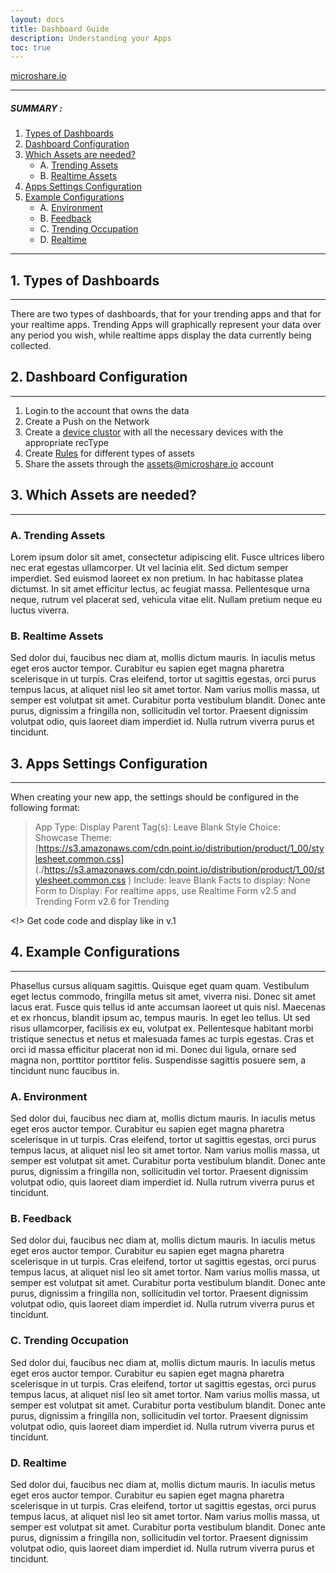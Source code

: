 ```yaml
---
layout: docs
title: Dashboard Guide
description: Understanding your Apps
toc: true
---
```


[microshare.io](https://microshare.io) 

---------------------------------------

##### SUMMARY : 

1. [Types of Dashboards](./#1-types-of-dashboards)
2. [Dashboard Configuration](./#2-dashboard-configuration)
3. [Which Assets are needed?](./#which-assets-are-needed?)
    - A. [Trending Assets](./#a-trending-assets)
    - B. [Realtime Assets](./#b-realtime-assets)
4. [Apps Settings Configuration](./#4-apps-settings-configuration)
5. [Example Configurations](./#5-example-configurations)
    - A. [Environment](./#a-environment)
    - B. [Feedback](./#b-feedback)
    - C. [Trending Occupation](./#c-trending-occupation)
    - D. [Realtime](./#d-Realtime)

---------------------------------------


## 1. Types of Dashboards
---------------------------------------

There are two types of dashboards, that for your trending apps and that for your realtime apps. Trending Apps will graphically represent your data over any period you wish, while realtime apps display the data currently being collected. 



## 2. Dashboard Configuration
---------------------------------------
<!--Need to finish these links here -->
 1. Login to the account that owns the data
 2. Create a Push on the Network
 3. Create a [device clustor](./#2-dashboard-configuration) with all the necessary devices with the appropriate recType
 4. Create [Rules](./#2-dashboard-configuration) for different types of assets
 5. Share the assets through the assets@microshare.io account

## 3. Which Assets are needed?
---------------------------------------
<!-- I need help from Julien on this one-->
### A. Trending Assets

Lorem ipsum dolor sit amet, consectetur adipiscing elit. Fusce ultrices libero nec erat egestas ullamcorper. Ut vel lacinia elit. Sed dictum semper imperdiet. Sed euismod laoreet ex non pretium. In hac habitasse platea dictumst. In sit amet efficitur lectus, ac feugiat massa. Pellentesque urna neque, rutrum vel placerat sed, vehicula vitae elit. Nullam pretium neque eu luctus viverra.

### B. Realtime Assets

Sed dolor dui, faucibus nec diam at, mollis dictum mauris. In iaculis metus eget eros auctor tempor. Curabitur eu sapien eget magna pharetra scelerisque in ut turpis. Cras eleifend, tortor ut sagittis egestas, orci purus tempus lacus, at aliquet nisl leo sit amet tortor. Nam varius mollis massa, ut semper est volutpat sit amet. Curabitur porta vestibulum blandit. Donec ante purus, dignissim a fringilla non, sollicitudin vel tortor. Praesent dignissim volutpat odio, quis laoreet diam imperdiet id. Nulla rutrum viverra purus et tincidunt.

## 3. Apps Settings Configuration
---------------------------------------

When creating your new app, the settings should be configured in the following format:

> App Type: Display
> Parent Tag(s): Leave Blank
> Style Choice: Showcase
> Theme: [https://s3.amazonaws.com/cdn.point.io/distribution/product/1_00/stylesheet.common.css] (./https://s3.amazonaws.com/cdn.point.io/distribution/product/1_00/stylesheet.common.css )
> Include: leave Blank
> Facts to display: None
>Form to Display: For realtime apps, use Realtime Form v2.5 and Trending Form v2.6 for Trending


<!> Get code code and display like in v.1
## 4. Example Configurations
---------------------------------------

Phasellus cursus aliquam sagittis. Quisque eget quam quam. Vestibulum eget lectus commodo, fringilla metus sit amet, viverra nisi. Donec sit amet lacus erat. Fusce quis tellus id ante accumsan laoreet ut quis nisl. Maecenas et ex rhoncus, blandit ipsum ac, tempus mauris. In eget leo tellus. Ut sed risus ullamcorper, facilisis ex eu, volutpat ex. Pellentesque habitant morbi tristique senectus et netus et malesuada fames ac turpis egestas. Cras et orci id massa efficitur placerat non id mi. Donec dui ligula, ornare sed magna non, porttitor porttitor felis. Suspendisse sagittis posuere sem, a tincidunt nunc faucibus in.

### A. Environment

Sed dolor dui, faucibus nec diam at, mollis dictum mauris. In iaculis metus eget eros auctor tempor. Curabitur eu sapien eget magna pharetra scelerisque in ut turpis. Cras eleifend, tortor ut sagittis egestas, orci purus tempus lacus, at aliquet nisl leo sit amet tortor. Nam varius mollis massa, ut semper est volutpat sit amet. Curabitur porta vestibulum blandit. Donec ante purus, dignissim a fringilla non, sollicitudin vel tortor. Praesent dignissim volutpat odio, quis laoreet diam imperdiet id. Nulla rutrum viverra purus et tincidunt.

### B. Feedback

Sed dolor dui, faucibus nec diam at, mollis dictum mauris. In iaculis metus eget eros auctor tempor. Curabitur eu sapien eget magna pharetra scelerisque in ut turpis. Cras eleifend, tortor ut sagittis egestas, orci purus tempus lacus, at aliquet nisl leo sit amet tortor. Nam varius mollis massa, ut semper est volutpat sit amet. Curabitur porta vestibulum blandit. Donec ante purus, dignissim a fringilla non, sollicitudin vel tortor. Praesent dignissim volutpat odio, quis laoreet diam imperdiet id. Nulla rutrum viverra purus et tincidunt.

### C. Trending Occupation

Sed dolor dui, faucibus nec diam at, mollis dictum mauris. In iaculis metus eget eros auctor tempor. Curabitur eu sapien eget magna pharetra scelerisque in ut turpis. Cras eleifend, tortor ut sagittis egestas, orci purus tempus lacus, at aliquet nisl leo sit amet tortor. Nam varius mollis massa, ut semper est volutpat sit amet. Curabitur porta vestibulum blandit. Donec ante purus, dignissim a fringilla non, sollicitudin vel tortor. Praesent dignissim volutpat odio, quis laoreet diam imperdiet id. Nulla rutrum viverra purus et tincidunt.

### D. Realtime 

Sed dolor dui, faucibus nec diam at, mollis dictum mauris. In iaculis metus eget eros auctor tempor. Curabitur eu sapien eget magna pharetra scelerisque in ut turpis. Cras eleifend, tortor ut sagittis egestas, orci purus tempus lacus, at aliquet nisl leo sit amet tortor. Nam varius mollis massa, ut semper est volutpat sit amet. Curabitur porta vestibulum blandit. Donec ante purus, dignissim a fringilla non, sollicitudin vel tortor. Praesent dignissim volutpat odio, quis laoreet diam imperdiet id. Nulla rutrum viverra purus et tincidunt.


